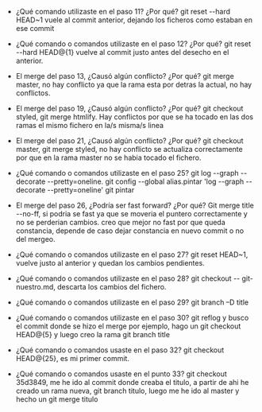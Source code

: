 - ¿Qué comando utilizaste en el paso 11? ¿Por qué?
  git reset --hard HEAD~1 vuele al commit anterior, dejando los ficheros como estaban en ese commit

- ¿Qué comando o comandos utilizaste en el paso 12? ¿Por qué?
  git reset --hard HEAD@{1} vuelve al commit justo antes del desecho en el anterior.
  
- El merge del paso 13, ¿Causó algún conflicto? ¿Por qué?
  git merge master, no hay conflicto ya que la rama esta por detras la actual, no hay conflictos.
  
- El merge del paso 19, ¿Causó algún conflicto? ¿Por qué?
  git checkout styled, git merge htmlify. Hay conflictos por que se ha tocado en las dos ramas el mismo fichero en la/s misma/s linea

- El merge del paso 21, ¿Causó algún conflicto? ¿Por qué?
  git checkout master, git merge styled, no hay conflicto se actualiza correctamente por que en la rama master no se habia tocado el fichero.
  
- ¿Qué comando o comandos utilizaste en el paso 25?
  git log --graph --decorate --pretty=oneline.
  git config --global alias.pintar 'log --graph --decorate --pretty=oneline'
  git pintar
  
- El merge del paso 26, ¿Podría ser fast forward? ¿Por qué?
  Git merge title --no-ff, si podria se fast ya que se moveria el puntero correctamente y no se perderian cambios.
  creo que mejor no fast por que queda constancia, depende de caso dejar constancia en nuevo commit o no del mergeo.
  
- ¿Qué comando o comandos utilizaste en el paso 27?
  git reset HEAD~1, vuelve justo al anterior y quedan los cambios pendientes.

- ¿Qué comando o comandos utilizaste en el paso 28?
  git checkout -- git-nuestro.md, descarta los cambios del fichero.

- ¿Qué comando o comandos utilizaste en el paso 29?
  git branch –D title
  
- ¿Qué comando o comandos utilizaste en el paso 30?
  git reflog y busco el commit donde se hizo el merge por ejemplo, hago un git checkout HEAD@{5} y luego creo la rama git branch title

- ¿Qué comando o comandos usaste en el paso 32?
  git checkout HEAD@{25}, es mi primer commit.

- ¿Qué comando o comandos usaste en el punto 33?
  git checkout 35d3849, me he ido al commit donde creaba el titulo, a partir de ahi he creado un rama nueva, git branch titulo, luego me he ido al master y hecho un
  git merge titulo